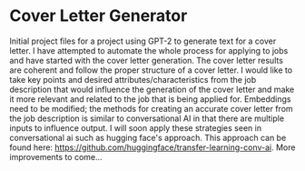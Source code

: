 # Cover Letter Generator
 Initial project files for a project using GPT-2 to generate text for a cover letter. I have attempted to automate the whole process for applying to jobs and have started with the cover letter generation. The cover letter results are coherent and follow the proper structure of a cover letter. I would like to take key points and desired attributes/characteristics from the job description that would influence the generation of the cover letter and make it more relevant and related to the job that is being applied for. Embeddings need to be modified; the methods for creating an accurate cover letter from the job description is similar to conversational AI in that there are multiple inputs to influence output. I will soon apply these strategies seen in conversational ai such as hugging face's approach. This approach can be found here: https://github.com/huggingface/transfer-learning-conv-ai. More improvements to come...
